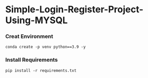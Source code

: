 # Simple-Login-Register-Project-Using-MYSQL

### Creat Environment
```
conda create -p venv python==3.9 -y
```

### Install Requirements 
```
pip install -r requirements.txt
```